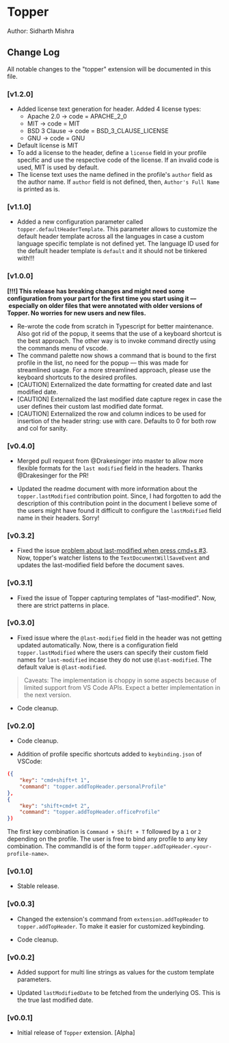 # Topper

Author: Sidharth Mishra

## Change Log

All notable changes to the "topper" extension will be documented in this file.

### [v1.2.0]

-   Added license text generation for header. Added 4 license types:
    -   Apache 2.0 -> code = APACHE_2_0
    -   MIT -> code = MIT
    -   BSD 3 Clause -> code = BSD_3_CLAUSE_LICENSE
    -   GNU -> code = GNU
-   Default license is MIT
-   To add a license to the header, define a `license` field in your profile specific and use the respective code of the license. If an invalid code is used, MIT is used by default.
-   The license text uses the name defined in the profile's `author` field as the author name. If `author` field is not defined, then, `Author's Full Name` is printed as is.

### [v1.1.0]

-   Added a new configuration parameter called `topper.defaultHeaderTemplate`. This parameter allows to customize the default header template across all the languages in case a custom language specific template is not defined yet. The language ID used for the default header template is `default` and it should not be tinkered with!!!

### [v1.0.0]

**[!!!] This release has breaking changes and might need some configuration from your part for the first time you start using it –– especially on older files that were annotated with older versions of Topper. No worries for new users and new files.**

-   Re-wrote the code from scratch in Typescript for better maintenance. Also got rid of the popup, it seems that the use of a keyboard shortcut is the best approach. The other way is to invoke command directly using the commands menu of vscode.
-   The command palette now shows a command that is bound to the first profile in the list, no need for the popup –– this was made for streamlined usage. For a more streamlined approach, please use the keyboard shortcuts to the desired profiles.
-   [CAUTION] Externalized the date formatting for created date and last modified date.
-   [CAUTION] Externalized the last modified date capture regex in case the user defines their custom last modified date format.
-   [CAUTION] Externalized the row and column indices to be used for insertion of the header string: use with care. Defaults to 0 for both row and col for sanity.

### [v0.4.0]

-   Merged pull request from @Drakesinger into master to allow more flexible formats for the `last modified` field in the headers. Thanks @Drakesinger for the PR!

-   Updated the readme document with more information about the `topper.lastModified` contribution point. Since, I had forgotten to add the description of this contribution point in the document I believe some of the users might have found it difficult to configure the `lastModified` field name in their headers. Sorry!

### [v0.3.2]

-   Fixed the issue [problem about last-modified when press cmd+s #3](https://github.com/sidmishraw/topper/issues/3). Now, topper's watcher listens to the `TextDocumentWillSaveEvent` and updates the last-modified field before the document saves.

### [v0.3.1]

-   Fixed the issue of Topper capturing templates of "last-modified". Now, there are strict patterns in place.

### [v0.3.0]

-   Fixed issue where the `@last-modified` field in the header was not getting updated automatically. Now, there is a configuration field `topper.lastModified` where the users can specify their custom field names for `last-modified` incase they do not use `@last-modified`. The default value is `@last-modified`.

> Caveats: The implementation is choppy in some aspects because of limited support from VS Code APIs. Expect a better implementation in the next version.

-   Code cleanup.

### [v0.2.0]

-   Code cleanup.

-   Addition of profile specific shortcuts added to `keybinding.json` of VSCode:

```json
({
    "key": "cmd+shift+t 1",
    "command": "topper.addTopHeader.personalProfile"
},
{
    "key": "shift+cmd+t 2",
    "command": "topper.addTopHeader.officeProfile"
})
```

The first key combination is `Command + Shift + T` followed by a `1` or `2` depending on the profile. The user is free to bind any profile to any key combination.
The commandId is of the form `topper.addTopHeader.<your-profile-name>`.

### [v0.1.0]

-   Stable release.

### [v0.0.3]

-   Changed the extension's command from `extension.addTopHeader` to `topper.addTopHeader`. To make it easier for customized keybinding.

-   Code cleanup.

### [v0.0.2]

-   Added support for multi line strings as values for the custom template parameters.

-   Updated `lastModifiedDate` to be fetched from the underlying OS. This is the true last modified date.

### [v0.0.1]

-   Initial release of `Topper` extension. [Alpha]
